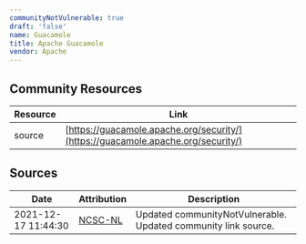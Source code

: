 ```yaml
---
communityNotVulnerable: true
draft: 'false'
name: Guacamole
title: Apache Guacamole
vendor: Apache
---
```



## Community Resources
| Resource | Link |
| --- | --- |
| source | [https://guacamole.apache.org/security/](https://guacamole.apache.org/security/) |


## Sources
| Date | Attribution | Description |
| --- | --- | --- |
| 2021-12-17 11:44:30 | [NCSC-NL](https://github.com/NCSC-NL/log4shell/blob/main/software/README.md) | Updated communityNotVulnerable. Updated community link source.  |
